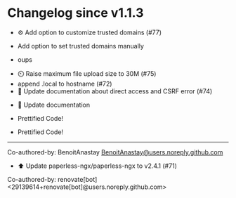 # Changelog since v1.1.3
- ⚙️ Add option to customize trusted domains (#77)

* Add option to set trusted domains manually

* oups 
- ⏲️ Raise maximum file upload size to 30M (#75) 
- append .local to hostname (#72) 
- 📘 Update documentation about direct access and CSRF error (#74)

* 📘 Update documentation

* Prettified Code!

* Prettified Code!

---------

Co-authored-by: BenoitAnastay <BenoitAnastay@users.noreply.github.com> 
- ⬆️ Update paperless-ngx/paperless-ngx to v2.4.1 (#71)

Co-authored-by: renovate[bot] <29139614+renovate[bot]@users.noreply.github.com> 
